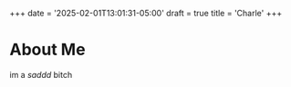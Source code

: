 +++
date = '2025-02-01T13:01:31-05:00'
draft = true
title = 'Charle'
+++
# About Me
im a *saddd* bitch

